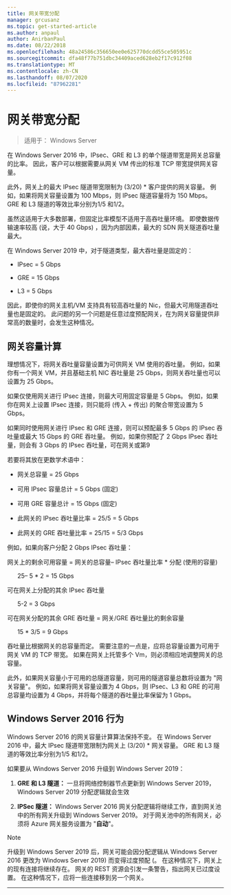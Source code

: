 ```yaml
---
title: 网关带宽分配
manager: grcusanz
ms.topic: get-started-article
ms.author: anpaul
author: AnirbanPaul
ms.date: 08/22/2018
ms.openlocfilehash: 48a24586c356650ee0e625770dcdd55ce505951c
ms.sourcegitcommit: dfa48f77b751dbc34409aced628eb2f17c912f08
ms.translationtype: MT
ms.contentlocale: zh-CN
ms.lasthandoff: 08/07/2020
ms.locfileid: "87962281"
---
```

# <a name="gateway-bandwidth-allocation"></a>网关带宽分配

>适用于： Windows Server

在 Windows Server 2016 中，IPsec、GRE 和 L3 的单个隧道带宽是网关总容量的比率。 因此，客户可以根据需要从网关 VM 传出的标准 TCP 带宽提供网关容量。

此外，网关上的最大 IPsec 隧道带宽限制为 (3/20) \* 客户提供的网关容量。 例如，如果将网关容量设置为 100 Mbps，则 IPsec 隧道容量将为 150 Mbps。 GRE 和 L3 隧道的等效比率分别为1/5 和1/2。

虽然这适用于大多数部署，但固定比率模型不适用于高吞吐量环境。 即使数据传输速率较高 (说，大于 40 Gbps) ，因为内部因素，最大的 SDN 网关隧道吞吐量最大。

在 Windows Server 2019 中，对于隧道类型，最大吞吐量是固定的：

-   IPsec = 5 Gbps

-   GRE = 15 Gbps

-   L3 = 5 Gbps

因此，即使你的网关主机/VM 支持具有较高吞吐量的 Nic，但最大可用隧道吞吐量也是固定的。 此问题的另一个问题是任意过度预配网关，在为网关容量提供非常高的数量时，会发生这种情况。

## <a name="gateway-capacity-calculation"></a>网关容量计算

理想情况下，将网关吞吐量容量设置为可供网关 VM 使用的吞吐量。 例如，如果你有一个网关 VM，并且基础主机 NIC 吞吐量是 25 Gbps，则网关吞吐量也可以设置为 25 Gbps。

如果仅使用网关进行 IPsec 连接，则最大可用固定容量是 5 Gbps。 例如，如果你在网关上设置 IPsec 连接，则只能将 (传入 + 传出) 的聚合带宽设置为 5 Gbps。

如果同时使用网关进行 IPsec 和 GRE 连接，则可以预配最多 5 Gbps 的 IPsec 吞吐量或最大 15 Gbps 的 GRE 吞吐量。 例如，如果你预配了 2 Gbps IPsec 吞吐量，则会有 3 Gbps 的 IPsec 吞吐量，可在网关或第9

若要将其放在更数学术语中：

- 网关总容量 = 25 Gbps

- 可用 IPsec 容量总计 = 5 Gbps (固定) 

- 可用 GRE 容量总计 = 15 Gbps (固定) 

- 此网关的 IPsec 吞吐量比率 = 25/5 = 5 Gbps

- 此网关的 GRE 吞吐量比率 = 25/15 = 5/3 Gbps

例如，如果向客户分配 2 Gbps IPsec 吞吐量：

网关上的剩余可用容量 = 网关的总容量– IPsec 吞吐量比率 * 分配 (使用的容量) 

&nbsp;&nbsp;&nbsp;&nbsp;&nbsp;&nbsp;25– 5 * 2 = 15 Gbps

可在网关上分配的其余 IPsec 吞吐量

&nbsp;&nbsp;&nbsp;&nbsp;&nbsp;&nbsp;5-2 = 3 Gbps

可在网关分配的其余 GRE 吞吐量 = 网关/GRE 吞吐量比的剩余容量

&nbsp;&nbsp;&nbsp;&nbsp;&nbsp;&nbsp;15 * 3/5 = 9 Gbps

吞吐量比根据网关的总容量而定。 需要注意的一点是，应将总容量设置为可用于网关 VM 的 TCP 带宽。 如果在网关上托管多个 Vm，则必须相应地调整网关的总容量。

此外，如果网关容量小于可用的总隧道容量，则可用的隧道容量总数将设置为 "网关容量"。 例如，如果将网关容量设置为 4 Gbps，则 IPsec、L3 和 GRE 的可用总容量均设置为 4 Gbps，并将每个隧道的吞吐量比率保留为 1 Gbps。

## <a name="windows-server-2016-behavior"></a>Windows Server 2016 行为

Windows Server 2016 的网关容量计算算法保持不变。 在 Windows Server 2016 中，最大 IPsec 隧道带宽限制为网关上 (3/20) \* 网关容量。 GRE 和 L3 隧道的等效比率分别为1/5 和1/2。

如果要从 Windows Server 2016 升级到 Windows Server 2019：

1.  **GRE 和 L3 隧道：** 一旦将网络控制器节点更新到 Windows Server 2019，Windows Server 2019 分配逻辑就会生效

2.  **IPSec 隧道：** Windows Server 2016 网关分配逻辑将继续工作，直到网关池中的所有网关升级到 Windows Server 2019。 对于网关池中的所有网关，必须将 Azure 网关服务设置为 "**自动**"。

>[!NOTE]
>升级到 Windows Server 2019 后，网关可能会因分配逻辑从 Windows Server 2016 更改为 Windows Server 2019) 而变得过度预配 (。 在这种情况下，网关上的现有连接将继续存在。 网关的 REST 资源会引发一条警告，指出网关已过度设置。 在这种情况下，应将一些连接移到另一个网关。

---